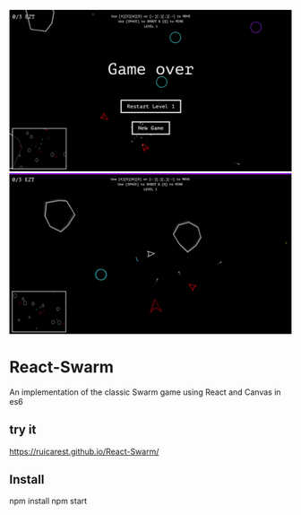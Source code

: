 ![alt text](/images/menu.JPG)
![alt text](/images/playable.JPG)

# React-Swarm

An implementation of the classic Swarm game using React and Canvas in es6

## try it

https://ruicarest.github.io/React-Swarm/

## Install

npm install
npm start
